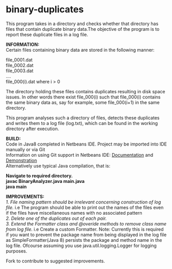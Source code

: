 # binary-duplicates
This program takes in a directory and checks whether that directory has files that contain duplicate binary data.The objective of the program is to report these duplicate files in a log file.

<strong>INFORMATION:</strong><br>
Certain files containing binary data are stored in the following manner:

file_0001.dat<br>
file_0002.dat<br>
file_0003.dat<br>
....<br>
file_000(i).dat where i > 0 

The directory holding these files contains duplicates resulting in disk space issues.
In other words there exist file_000(i) such that file_000(i) contains the same binary data as, say for example, some file_000(i+1) in the same directory.

This program analyses such a directory of files, detects these duplicates and writes them to a log file (log.txt), which can be found in the working directory after execution.


<strong>BUILD:</strong><br>
Code in Java8 completed in Netbeans IDE.
Project may be imported into IDE manually or via Git<br>
Information on using Git support in Netbeans IDE: <a href="https://netbeans.org/kb/docs/ide/git.html" target="_blank">Documentation</a> and <a href="https://www.youtube.com/watch?v=mzzAUEFS4vs" target="_blank">Demonstration</a><br>
Alternatively use typical Java compilation, that is:<br>

<strong>Navigate to required directory.</strong><br>
<strong>javac BinaryAnalyzer.java main.java</strong><br>
<strong>java main</strong>

<strong>IMPROVEMENTS:</strong><br>
<i>1. File naming pattern should be irrelevant concerning construction of log file.</i> i.e The program should be able to print out the names of the files even if the files have miscellaneous names with no associated pattern<br>
<i>2. Delete one of the duplicates out of each pair.</i><br>
<i>3. Extend the Formatter class and @overide methods to remove class name from log file.</i> i.e Create a custom Formatter. Note: Currently this is required if you want to prevent the package name from being displayed in the log file as SimpleFormatter(Java 8) persists the package and method name in the log file. Ofcourse assuming you use java.util.logging.Logger for logging purposes.<br>

Fork to contribute to suggested improvements.

